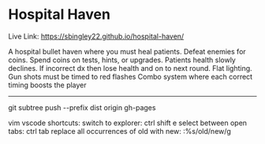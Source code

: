 # Hospital Haven

Live Link: https://sbingley22.github.io/hospital-haven/

A hospital bullet haven where you must heal patients. 
Defeat enemies for coins. Spend coins on tests, hints, or upgrades. 
Patients health slowly declines. If incorrect dx then lose health and on to next round.
Flat lighting.
Gun shots must be timed to red flashes
Combo system where each correct timing boosts the player

-----------------------------------------------------------------------------------------
git subtree push --prefix dist origin gh-pages

vim vscode shortcuts:
switch to explorer: ctrl shift e
select between open tabs: ctrl tab
replace all occurrences of old with new: :%s/old/new/g
